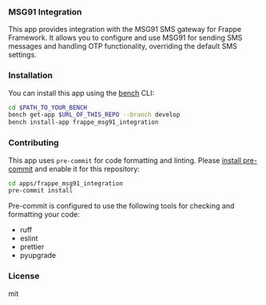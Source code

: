 ### MSG91 Integration

This app provides integration with the MSG91 SMS gateway for Frappe Framework. It allows you to configure and use MSG91 for sending SMS messages and handling OTP functionality, overriding the default SMS settings.

### Installation

You can install this app using the [bench](https://github.com/frappe/bench) CLI:

```bash
cd $PATH_TO_YOUR_BENCH
bench get-app $URL_OF_THIS_REPO --branch develop
bench install-app frappe_msg91_integration
```

### Contributing

This app uses `pre-commit` for code formatting and linting. Please [install pre-commit](https://pre-commit.com/#installation) and enable it for this repository:

```bash
cd apps/frappe_msg91_integration
pre-commit install
```

Pre-commit is configured to use the following tools for checking and formatting your code:

- ruff
- eslint
- prettier
- pyupgrade

### License

mit
